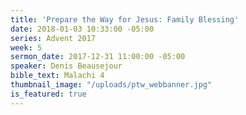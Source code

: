 ```yaml
---
title: 'Prepare the Way for Jesus: Family Blessing'
date: 2018-01-03 10:33:00 -05:00
series: Advent 2017
week: 5
sermon_date: 2017-12-31 11:00:00 -05:00
speaker: Denis Beausejour
bible_text: Malachi 4
thumbnail_image: "/uploads/ptw_webbanner.jpg"
is_featured: true
---
```


